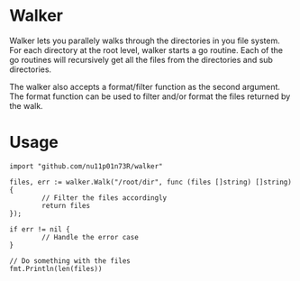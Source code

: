 # Walker

Walker lets you parallely walks through the directories in you file system.
For each directory at the root level, walker starts a go routine. Each of the
go routines will recursively get all the files from the directories and
sub directories.

The walker also accepts a format/filter function as the second argument.
The format function can be used to filter and/or format the files 
returned by the walk.

# Usage

```
import "github.com/nu11p01n73R/walker"

files, err := walker.Walk("/root/dir", func (files []string) []string) {
        // Filter the files accordingly
        return files
});

if err != nil {
        // Handle the error case
}

// Do something with the files
fmt.Println(len(files))
```
